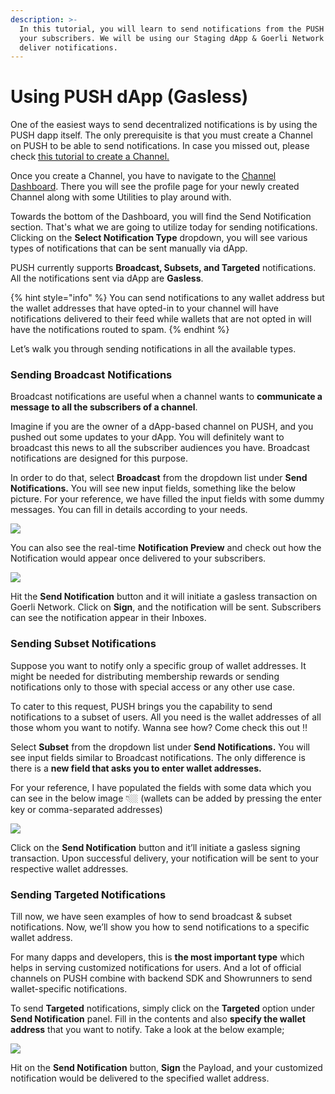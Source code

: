 ```yaml
---
description: >-
  In this tutorial, you will learn to send notifications from the PUSH dapp to
  your subscribers. We will be using our Staging dApp & Goerli Network to
  deliver notifications.
---
```


# Using PUSH dApp (Gasless)

One of the easiest ways to send decentralized notifications is by using the PUSH dapp itself. The only prerequisite is that you must create a Channel on PUSH to be able to send notifications. In case you missed out, please check [this tutorial to create a Channel.](../create-your-notif-channel/)

Once you create a Channel, you have to navigate to the [Channel Dashboard](https://staging.epns.io/#/dashboard). There you will see the profile page for your newly created Channel along with some Utilities to play around with.

Towards the bottom of the Dashboard, you will find the Send Notification section. That's what we are going to utilize today for sending notifications. Clicking on the **Select Notification Type** dropdown, you will see various types of notifications that can be sent manually via dApp.

PUSH currently supports **Broadcast, Subsets, and Targeted** notifications. All the notifications sent via dApp are **Gasless**.

{% hint style="info" %}
You can  send notifications to any wallet address but the wallet addresses that have opted-in to your channel will have notifications delivered to their feed while wallets that are not opted in will have the notifications routed to spam.
{% endhint %}

Let’s walk you through sending notifications in all the available types.

### Sending Broadcast Notifications

Broadcast notifications are useful when a channel wants to **communicate a message to all the subscribers of a channel**.

Imagine if you are the owner of a dApp-based channel on PUSH, and you pushed out some updates to your dApp. You will definitely want to broadcast this news to all the subscriber audiences you have. Broadcast notifications are designed for this purpose.

In order to do that, select **Broadcast** from the dropdown list under **Send Notifications.** You will see new input fields, something like the below picture. For your reference, we have filled the input fields with some dummy messages. You can fill in details according to your needs.

![](<../../.gitbook/assets/Screenshot 2022-07-12 at 1.41.47 PM.png>)

You can also see the real-time **Notification Preview** and check out how the Notification would appear once delivered to your subscribers.

![](<../../.gitbook/assets/Screenshot 2022-07-12 at 1.42.58 PM.png>)

Hit the **Send Notification** button and it will initiate a gasless transaction on Goerli Network. Click on **Sign**, and the notification will be sent. Subscribers can see the notification appear in their Inboxes.

### Sending Subset Notifications

Suppose you want to notify only a specific group of wallet addresses. It might be needed for distributing membership rewards or sending notifications only to those with special access or any other use case.

To cater to this request, PUSH brings you the capability to send notifications to a subset of users. All you need is the wallet addresses of all those whom you want to notify. Wanna see how? Come check this out ‼️

Select **Subset** from the dropdown list under **Send Notifications.** You will see input fields similar to Broadcast notifications. The only difference is there is a **new field that asks you to enter wallet addresses.**

For your reference, I have populated the fields with some data which you can see in the below image 👇🏼 (wallets can be added by pressing the enter key or comma-separated addresses)

![](<../../.gitbook/assets/Screenshot 2022-07-12 at 1.51.52 PM.png>)

Click on the **Send Notification** button and it’ll initiate a gasless signing transaction. Upon successful delivery, your notification will be sent to your respective wallet addresses.

### Sending Targeted Notifications

Till now, we have seen examples of how to send broadcast & subset notifications. Now, we’ll show you how to send notifications to a specific wallet address.

For many dapps and developers, this is **the most important type** which helps in serving customized notifications for users. And a lot of official channels on PUSH combine with backend SDK and Showrunners to send wallet-specific notifications.

To send **Targeted** notifications, simply click on the **Targeted** option under **Send Notification** panel. Fill in the contents and also **specify the wallet address** that you want to notify. Take a look at the below example;

![](<../../.gitbook/assets/Screenshot 2022-07-12 at 2.00.57 PM.png>)

Hit on the **Send Notification** button, **Sign** the Payload, and your customized notification would be delivered to the specified wallet address.
